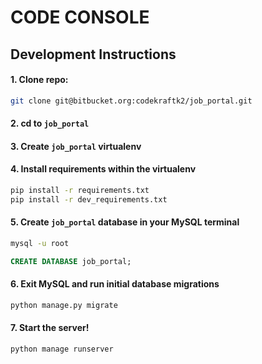 # CODE CONSOLE

## Development Instructions

#### 1. Clone repo:

```bash
git clone git@bitbucket.org:codekraftk2/job_portal.git
```

#### 2. cd to `job_portal`

#### 3. Create `job_portal` virtualenv

#### 4. Install requirements within the virtualenv

```bash
pip install -r requirements.txt
pip install -r dev_requirements.txt
```

#### 5. Create `job_portal` database in your MySQL terminal

```bash
mysql -u root
```

```sql
CREATE DATABASE job_portal;
```

#### 6. Exit MySQL and run initial database migrations

```bash
python manage.py migrate
```

#### 7. Start the server!

```bash
python manage runserver
```


